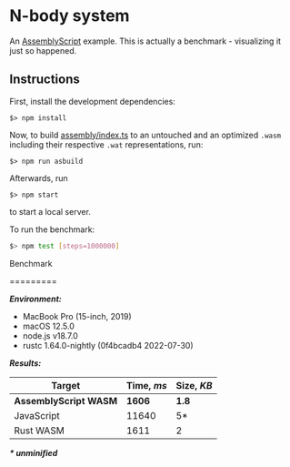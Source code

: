 N-body system
=============

An [AssemblyScript](http://assemblyscript.org) example. This is actually a benchmark - visualizing it just so happened.

Instructions
------------

First, install the development dependencies:

```
$> npm install
```

Now, to build [assembly/index.ts](./assembly/index.ts) to an untouched and an optimized `.wasm` including their respective `.wat` representations, run:

```
$> npm run asbuild
```

Afterwards, run

```
$> npm start
```

to start a local server.

To run the benchmark:

```bash
$> npm test [steps=1000000]
```

Benchmark

=========

***Environment:***

- MacBook Pro (15-inch, 2019)
- macOS 12.5.0
- node.js v18.7.0
- rustc 1.64.0-nightly (0f4bcadb4 2022-07-30)

***Results:***

|        Target           |  Time, ***ms*** | Size, ***KB*** |
|-------------------------|-----------------|----------------|
| **AssemblyScript WASM** | **1606**        | **1.8**        |
| JavaScript              | 11640           | 5*             |
| Rust WASM               | 1611            | 2              |

___* unminified___
